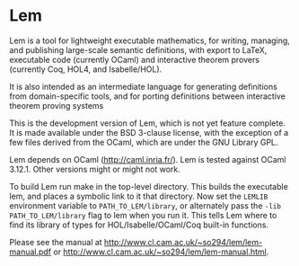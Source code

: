 # Lem

Lem is a tool for lightweight executable mathematics, for writing,
managing, and publishing large-scale semantic definitions, with export
to LaTeX, executable code (currently OCaml) and interactive theorem
provers (currently Coq, HOL4, and Isabelle/HOL).

It is also intended as an intermediate language for generating
definitions from domain-specific tools, and for porting definitions
between interactive theorem proving systems

This is the development version of Lem, which is not yet feature
complete.  It is made available under the BSD 3-clause license, with
the exception of a few files derived from the OCaml, which are under
the GNU Library GPL.

Lem depends on OCaml (http://caml.inria.fr/). Lem is tested against OCaml
3.12.1. Other versions might or might not work.

To build Lem run make in the top-level directory. This builds the
executable lem, and places a symbolic link to it that directory. Now
set the `LEMLIB` environment variable to `PATH_TO_LEM/library`, or
alternately pass the `-lib PATH_TO_LEM/library` flag to lem when you
run it. This tells Lem where to find its library of types for
HOL/Isabelle/OCaml/Coq built-in functions.

Please see the manual at http://www.cl.cam.ac.uk/~so294/lem/lem-manual.pdf or
http://www.cl.cam.ac.uk/~so294/lem/lem-manual.html.

